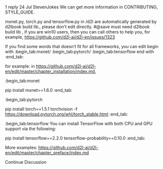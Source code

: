 

<!--
 * @version:
 * @Author:  StevenJokess https://github.com/StevenJokess
 * @Date: 2020-09-13 19:47:28
 * @LastEditors:  StevenJokess https://github.com/StevenJokess
 * @LastEditTime: 2020-09-13 19:47:42
 * @Description:http://preview.d2l.ai/d2l-en/master/chapter_appendix-tools-for-deep-learning/contributing.html
 * @TODO::
 * @Reference:
-->

1 reply
24 Jul
Steven​Jokes
We can get more information in CONTRIBUTING, STYLE_GUIDE.

mxnet.py, torch.py and tensorflow.py in /d2l are automatically generated by d2lbook build lib., please don’t edit directly.
#@save must need d2lbook build lib , if you are win10 users, then you can call others to help you, for example, https://github.com/d2l-ai/d2l-en/issues/1323

If you find some words that doesn’t fit for all frameworks, you can edit
begin with
:begin_tab:mxnet/ :begin_tab:pytorch/ :begin_tab:tensorflow
end with
:end_tab:

for example: in https://github.com/d2l-ai/d2l-en/edit/master/chapter_installation/index.md,

:begin_tab:mxnet

pip install mxnet==1.6.0
:end_tab:

:begin_tab:pytorch

pip install torch==1.5.1 torchvision -f https://download.pytorch.org/whl/torch_stable.html
:end_tab:

:begin_tab:tensorflow
You can install TensorFlow with both CPU and GPU support via the following:

pip install tensorflow==2.2.0 tensorflow-probability==0.10.0
:end_tab:

More examples: https://github.com/d2l-ai/d2l-en/edit/master/chapter_preface/index.md

Continue Discussion
